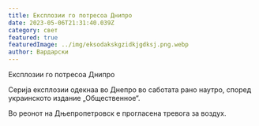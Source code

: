 ```yaml
---
title: Експлозии го потресоа Днипро
date: 2023-05-06T21:31:40.039Z
category: свет
featured: true
featuredImage: ../img/eksodakskgzidkjgdksj.png.webp
author: Вардарски
---
```


Експлозии го потресоа Днипро

Серија експлозии одекнаа во Днепро во саботата рано наутро, според украинското издание „Общественное“.

Во реонот на Дњепропетровск е прогласена тревога за воздух.
